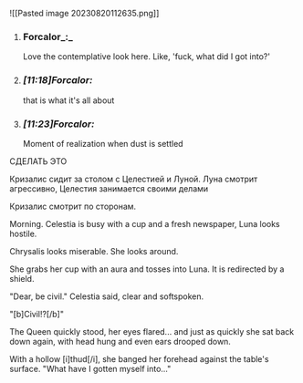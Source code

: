 ![[Pasted image 20230820112635.png]]

1. ### Forcalor_:_ 
    
    Love the contemplative look here. Like, 'fuck, what did I got into?'
    
2. ### _[_11:18_]_Forcalor_:_ 
    
    that is what it's all about
    
3. ### _[_11:23_]_Forcalor_:_ 
    
    Moment of realization when dust is settled

СДЕЛАТЬ ЭТО


Кризалис сидит за столом с Целестией и Луной. Луна смотрит агрессивно, Целестия занимается своими делами

Кризалис смотрит по сторонам. 

Morning. Celestia is busy with a cup and a fresh newspaper, Luna looks hostile.

Chrysalis looks miserable. She looks around.

She grabs her cup with an aura and tosses into Luna. It is redirected by a shield.

"Dear, be civil." Celestia said, clear and softspoken.

"[b]Civil!?[/b]"

The Queen quickly stood, her eyes flared... and just as quickly she sat back down again, with head hung and even ears drooped down.

With a hollow [i]thud[/i], she banged her forehead against the table's surface. "What have I gotten myself into..."